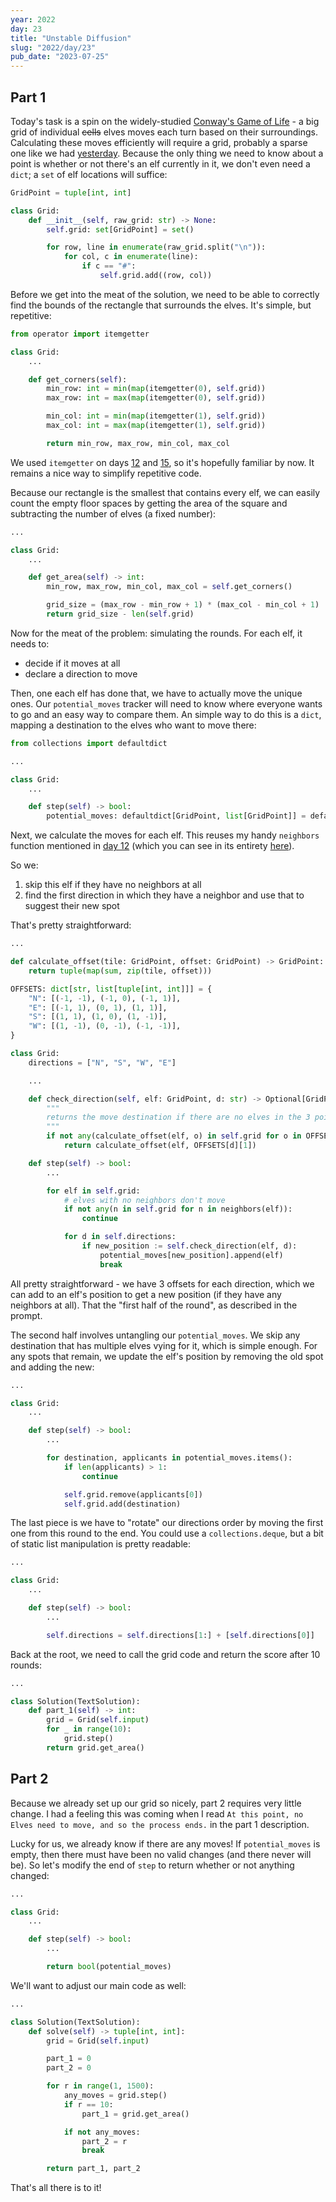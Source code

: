 ```yaml
---
year: 2022
day: 23
title: "Unstable Diffusion"
slug: "2022/day/23"
pub_date: "2023-07-25"
---
```


## Part 1

Today's task is a spin on the widely-studied [Conway's Game of Life](https://en.wikipedia.org/wiki/Conway%27s_Game_of_Life) - a big grid of individual ~~cells~~ elves moves each turn based on their surroundings. Calculating these moves efficiently will require a grid, probably a sparse one like we had [yesterday](https://github.com/xavdid/advent-of-code/tree/main/solutions/2022/day_22). Because the only thing we need to know about a point is whether or not there's an elf currently in it, we don't even need a `dict`; a `set` of elf locations will suffice:

```py
GridPoint = tuple[int, int]

class Grid:
    def __init__(self, raw_grid: str) -> None:
        self.grid: set[GridPoint] = set()

        for row, line in enumerate(raw_grid.split("\n")):
            for col, c in enumerate(line):
                if c == "#":
                    self.grid.add((row, col))
```

Before we get into the meat of the solution, we need to be able to correctly find the bounds of the rectangle that surrounds the elves. It's simple, but repetitive:

```py
from operator import itemgetter

class Grid:
    ...

    def get_corners(self):
        min_row: int = min(map(itemgetter(0), self.grid))
        max_row: int = max(map(itemgetter(0), self.grid))

        min_col: int = min(map(itemgetter(1), self.grid))
        max_col: int = max(map(itemgetter(1), self.grid))

        return min_row, max_row, min_col, max_col
```

We used `itemgetter` on days [12](https://github.com/xavdid/advent-of-code/tree/main/solutions/2022/day_12) and [15](https://github.com/xavdid/advent-of-code/tree/main/solutions/2022/day_15), so it's hopefully familiar by now. It remains a nice way to simplify repetitive code.

Because our rectangle is the smallest that contains every elf, we can easily count the empty floor spaces by getting the area of the square and subtracting the number of elves (a fixed number):

```py
...

class Grid:
    ...

    def get_area(self) -> int:
        min_row, max_row, min_col, max_col = self.get_corners()

        grid_size = (max_row - min_row + 1) * (max_col - min_col + 1)
        return grid_size - len(self.grid)
```

Now for the meat of the problem: simulating the rounds. For each elf, it needs to:

- decide if it moves at all
- declare a direction to move

Then, one each elf has done that, we have to actually move the unique ones. Our `potential_moves` tracker will need to know where everyone wants to go and an easy way to compare them. An simple way to do this is a `dict`, mapping a destination to the elves who want to move there:

```py
from collections import defaultdict

...

class Grid:
    ...

    def step(self) -> bool:
        potential_moves: defaultdict[GridPoint, list[GridPoint]] = defaultdict(list)
```

Next, we calculate the moves for each elf. This reuses my handy `neighbors` function mentioned in [day 12](https://github.com/xavdid/advent-of-code/tree/main/solutions/2022/day_12) (which you can see in its entirety [here](https://github.com/xavdid/advent-of-code/blob/513f070cd043b898d5b745e248ab0dd466d689f0/solutions/base.py#L300-L350)).

So we:

1. skip this elf if they have no neighbors at all
2. find the first direction in which they have a neighbor and use that to suggest their new spot

That's pretty straightforward:

```py
...

def calculate_offset(tile: GridPoint, offset: GridPoint) -> GridPoint:
    return tuple(map(sum, zip(tile, offset)))

OFFSETS: dict[str, list[tuple[int, int]]] = {
    "N": [(-1, -1), (-1, 0), (-1, 1)],
    "E": [(-1, 1), (0, 1), (1, 1)],
    "S": [(1, 1), (1, 0), (1, -1)],
    "W": [(1, -1), (0, -1), (-1, -1)],
}

class Grid:
    directions = ["N", "S", "W", "E"]

    ...

    def check_direction(self, elf: GridPoint, d: str) -> Optional[GridPoint]:
        """
        returns the move destination if there are no elves in the 3 points in `direction` from `elf`
        """
        if not any(calculate_offset(elf, o) in self.grid for o in OFFSETS[d]):
            return calculate_offset(elf, OFFSETS[d][1])

    def step(self) -> bool:
        ...

        for elf in self.grid:
            # elves with no neighbors don't move
            if not any(n in self.grid for n in neighbors(elf)):
                continue

            for d in self.directions:
                if new_position := self.check_direction(elf, d):
                    potential_moves[new_position].append(elf)
                    break
```

All pretty straightforward - we have 3 offsets for each direction, which we can add to an elf's position to get a new position (if they have any neighbors at all). That the "first half of the round", as described in the prompt.

The second half involves untangling our `potential_moves`. We skip any destination that has multiple elves vying for it, which is simple enough. For any spots that remain, we update the elf's position by removing the old spot and adding the new:

```py
...

class Grid:
    ...

    def step(self) -> bool:
        ...

        for destination, applicants in potential_moves.items():
            if len(applicants) > 1:
                continue

            self.grid.remove(applicants[0])
            self.grid.add(destination)
```

The last piece is we have to "rotate" our directions order by moving the first one from this round to the end. You could use a `collections.deque`, but a bit of static list manipulation is pretty readable:

```py
...

class Grid:
    ...

    def step(self) -> bool:
        ...

        self.directions = self.directions[1:] + [self.directions[0]]
```

Back at the root, we need to call the grid code and return the score after 10 rounds:

```py
...

class Solution(TextSolution):
    def part_1(self) -> int:
        grid = Grid(self.input)
        for _ in range(10):
            grid.step()
        return grid.get_area()
```

## Part 2

Because we already set up our grid so nicely, part 2 requires very little change. I had a feeling this was coming when I read `At this point, no Elves need to move, and so the process ends.` in the part 1 description.

Lucky for us, we already know if there are any moves! If `potential_moves` is empty, then there must have been no valid changes (and there never will be). So let's modify the end of `step` to return whether or not anything changed:

```py
...

class Grid:
    ...

    def step(self) -> bool:
        ...

        return bool(potential_moves)
```

We'll want to adjust our main code as well:

```py
...

class Solution(TextSolution):
    def solve(self) -> tuple[int, int]:
        grid = Grid(self.input)

        part_1 = 0
        part_2 = 0

        for r in range(1, 1500):
            any_moves = grid.step()
            if r == 10:
                part_1 = grid.get_area()

            if not any_moves:
                part_2 = r
                break

        return part_1, part_2
```

That's all there is to it!
